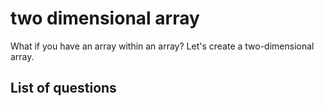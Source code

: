 two dimensional array
=============
What if you have an array within an array? Let's create a two-dimensional array.

List of questions
-----------------
